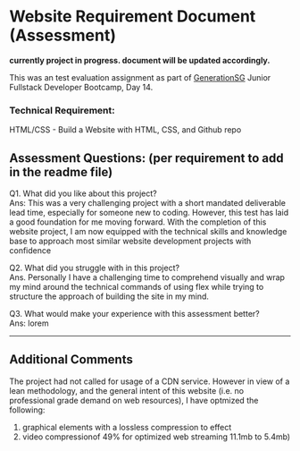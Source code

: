 # Website Requirement Document (Assessment)

**currently project in progress. document will be updated accordingly.**

This was an test evaluation assignment as part of [GenerationSG](https://singapore.generation.org/launch-your-career-in-tech/) Junior Fullstack Developer Bootcamp, Day 14.


<h3>Technical Requirement:</h3>
HTML/CSS - Build a Website with HTML, CSS, and Github repo

<h2>Assessment Questions: (per requirement to add in the readme file)</h2> 
  <p></p>
  <p></p>
  
Q1. What did you like about this project?  <br>
Ans: This was a very challenging project with a short mandated deliverable lead time, especially for someone new to coding. However, this test has laid a good foundation for me moving forward. With the completion of this website project, I am now equipped with the technical skills and knowledge base to approach most similar website development projects with confidence

Q2. What did you struggle with in this project?  <br>
Ans. Personally I have a challenging time to comprehend visually and wrap my mind around the technical commands of using flex while trying to structure the approach of building the site in my mind.


Q3. What would make your experience with this assessment better?  <br>
Ans: lorem

-------------------
Additional Comments
-------------------
The project had not called for usage of a CDN service. However in view of a lean methodology, and the general intent of this website (i.e. no professional grade demand on web resources), I have optmized the following:
1. graphical elements with a lossless compression to effect 
2. video compressionof 49% for optimized web streaming 11.1mb to 5.4mb)  
